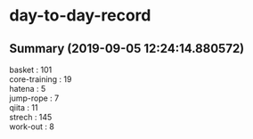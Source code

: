 # day-to-day-record  
## Summary  (2019-09-05 12:24:14.880572)  
basket : 101  
core-training : 19  
hatena : 5  
jump-rope : 7  
qiita : 11  
strech : 145  
work-out : 8  
